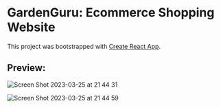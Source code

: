# GardenGuru: Ecommerce Shopping Website

This project was bootstrapped with [Create React App](https://github.com/facebook/create-react-app).

## Preview:
![Screen Shot 2023-03-25 at 21 44 31](https://user-images.githubusercontent.com/94253175/227775494-3fd2e401-b185-4103-96a6-f2176eebc58b.png)

![Screen Shot 2023-03-25 at 21 44 59](https://user-images.githubusercontent.com/94253175/227775496-86282f9a-0415-48c6-aa6d-5d5bbb814c87.png)
